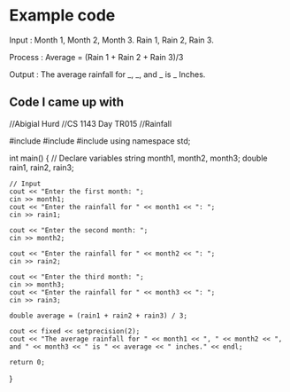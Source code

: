 # Example code

Input : Month 1, Month 2, Month 3. Rain 1, Rain 2, Rain 3.

Process : Average = (Rain 1 + Rain 2 + Rain 3)/3

Output : The average rainfall for _, _, and _ is _ Inches.

## Code I came up with

//Abigial Hurd 
//CS 1143 Day TR015 
//Rainfall

#include <iostream>
#include <iomanip>
#include <string>
using namespace std;

int main()
{
    // Declare variables
    string month1, month2, month3;
    double rain1, rain2, rain3;

    // Input
    cout << "Enter the first month: ";
    cin >> month1;
    cout << "Enter the rainfall for " << month1 << ": ";
    cin >> rain1;

    cout << "Enter the second month: ";
    cin >> month2;

    cout << "Enter the rainfall for " << month2 << ": ";
    cin >> rain2;

    cout << "Enter the third month: ";
    cin >> month3;
    cout << "Enter the rainfall for " << month3 << ": ";
    cin >> rain3;

    double average = (rain1 + rain2 + rain3) / 3;

    cout << fixed << setprecision(2);
    cout << "The average rainfall for " << month1 << ", " << month2 << ", and " << month3 << " is " << average << " inches." << endl;

    return 0;
}
